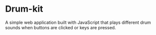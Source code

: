 # Drum-kit
A simple web application built with JavaScript that plays different drum sounds when buttons are clicked or keys are pressed.
